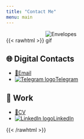 ```yaml
---
title: "Contact Me"
menu: main
---
```

{{< rawhtml >}}
<img class=titleimg src="/img/envelope.gif" alt="Envelopes gif" title="Evelopes" style="max-width: 20%">

<h2>🌐 Digital Contacts</h2>
<div class="contacts">
    <ul id="tagcloud">
        <a href="mailto:admbeck@outlook.com"><li>📧Email</li></a>
        <a href="https://t.me/admbeck"><li><img src="/img/telegram.svg" alt="Telegram logo">Telegram</li></a>
    </ul>

<h2>💼 Work</h2>
<ul id ="tagcloud">
    <a href="/ref/cv.pdf"><li>📇CV</li></a>
    <a href="https://www.linkedin.com/in/zakhidov-beck/"><li><img src="/img/linkedin.svg" alt="LinkedIn logo">LinkedIn</li></a>
</ul>
</div>
{{< /rawhtml >}}
